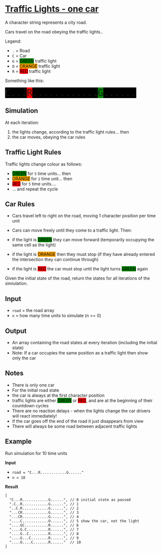 # [Traffic Lights - one car](https://www.codewars.com/kata/traffic-lights-one-car "https://www.codewars.com/kata/5d0ae91acac0a50232e8a547")

A character string represents a city road.

Cars travel on the road obeying the traffic lights..

Legend:
* `.` = Road
* `C` = Car
* `G` = <span style='color:black;background:green'>GREEN</span> traffic light
* `O` = <span style='color:black;background:orange'>ORANGE</span> traffic light
* `R` = <span style='color:black;background:red'>RED</span> traffic light

Something like this:

<span style='font-family:monospace;font-size:30px;background:black;'>
C...<span style='background:red;'>R</span>............<span style='background:green;'>G</span>......
</span>

## Simulation

At each iteration:

1. the lights change, according to the traffic light rules... then
2. the car moves, obeying the car rules

## Traffic Light Rules

Traffic lights change colour as follows:
* <span style='color:black;background:green'>GREEN</span> for `5` time units... then 
* <span style='color:black;background:orange'>ORANGE</span> for `1` time unit... then
* <span style='color:black;background:red'>RED</span> for `5` time units....
* ... and repeat the cycle

## Car Rules

* Cars travel left to right on the road, moving 1 character position per time unit


* Cars can move freely until they come to a traffic light. Then:
 * if the light is <span style='color:black;background:green'>GREEN</span> they can move forward (temporarily occupying the same cell as the light)
 * if the light is <span style='color:black;background:orange'>ORANGE</span> then they must stop (if they have already entered the intersection they can continue through)
 * if the light is <span style='color:black;background:red'>RED</span> the car must stop until the light turns <span style='color:black;background:green'>GREEN</span> again

Given the initial state of the road, return the states for all iterations of the simiulation.

## Input

* `road` = the road array
* `n` = how many time units to simulate (n >= 0)

## Output

* An array containing the road states at every iteration (including the initial state)
 * Note: If a car occupies the same position as a traffic light then show only the car

## Notes

* There is only one car
* For the initial road state
 * the car is always at the first character position
 * traffic lights are either <span style='color:black;background:green'>GREEN</span> or <span style='color:black;background:red'>RED</span>, and are at the beginning of their countdown cycles
* There are no reaction delays - when the lights change the car drivers will react immediately!
* If the car goes off the end of the road it just disappears from view
* There will always be some road between adjacent traffic lights

## Example

Run simulation for 10 time units

**Input**
* `road = "C...R............G......"`
* `n = 10`

**Result**
```
[
  "C...R............G......", // 0 initial state as passed
  ".C..R............G......", // 1
  "..C.R............G......", // 2
  "...CR............G......", // 3
  "...CR............G......", // 4
  "....C............O......", // 5 show the car, not the light
  "....GC...........R......", // 6
  "....G.C..........R......", // 7
  "....G..C.........R......", // 8
  "....G...C........R......", // 9
  "....O....C.......R......"  // 10
]
```